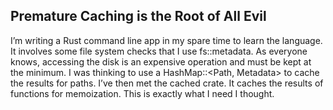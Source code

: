 ## Premature Caching is the Root of All Evil

I’m writing a Rust command line app in my spare time to learn the language. It involves some file system checks that I use fs::metadata. As everyone knows, accessing the disk is an expensive operation and must be kept at the minimum. I was thinking to use a HashMap::<Path, Metadata> to cache the results for paths. I’ve then met the cached crate. It caches the results of functions for memoization. This is exactly what I need I thought.
